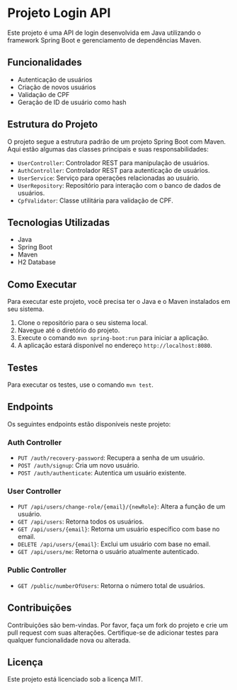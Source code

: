 <!DOCTYPE html>
<html>
<head>
    <title>Projeto Login API</title>
</head>
<body>
<h1>Projeto Login API</h1>
    <p>Este projeto é uma API de login desenvolvida em Java utilizando o framework Spring Boot e gerenciamento de dependências Maven.</p>

<h2>Funcionalidades</h2>
    <ul>
        <li>Autenticação de usuários</li>
        <li>Criação de novos usuários</li>
        <li>Validação de CPF</li>
        <li>Geração de ID de usuário como hash</li>
    </ul>

<h2>Estrutura do Projeto</h2>
    <p>O projeto segue a estrutura padrão de um projeto Spring Boot com Maven. Aqui estão algumas das classes principais e suas responsabilidades:</p>
    <ul>
        <li><code>UserController</code>: Controlador REST para manipulação de usuários.</li>
        <li><code>AuthController</code>: Controlador REST para autenticação de usuários.</li>
        <li><code>UserService</code>: Serviço para operações relacionadas ao usuário.</li>
        <li><code>UserRepository</code>: Repositório para interação com o banco de dados de usuários.</li>
        <li><code>CpfValidator</code>: Classe utilitária para validação de CPF.</li>
    </ul>

<h2>Tecnologias Utilizadas</h2>
    <ul>
        <li>Java</li>
        <li>Spring Boot</li>
        <li>Maven</li>
        <li>H2 Database</li>
    </ul>

<h2>Como Executar</h2>
    <p>Para executar este projeto, você precisa ter o Java e o Maven instalados em seu sistema.</p>
    <ol>
        <li>Clone o repositório para o seu sistema local.</li>
        <li>Navegue até o diretório do projeto.</li>
        <li>Execute o comando <code>mvn spring-boot:run</code> para iniciar a aplicação.</li>
        <li>A aplicação estará disponível no endereço <code>http://localhost:8080</code>.</li>
    </ol>

<h2>Testes</h2>
    <p>Para executar os testes, use o comando <code>mvn test</code>.</p>

<h2>Endpoints</h2>
    <p>Os seguintes endpoints estão disponíveis neste projeto:</p>

<h3>Auth Controller</h3>
    <ul>
      <li><code>PUT /auth/recovery-password</code>: Recupera a senha de um usuário.</li>
      <li><code>POST /auth/signup</code>: Cria um novo usuário.</li>
      <li><code>POST /auth/authenticate</code>: Autentica um usuário existente.</li>
    </ul>

<h3>User Controller</h3>
    <ul>
      <li><code>PUT /api/users/change-role/{email}/{newRole}</code>: Altera a função de um usuário.</li>
      <li><code>GET /api/users</code>: Retorna todos os usuários.</li>
      <li><code>GET /api/users/{email}</code>: Retorna um usuário específico com base no email.</li>
      <li><code>DELETE /api/users/{email}</code>: Exclui um usuário com base no email.</li>
      <li><code>GET /api/users/me</code>: Retorna o usuário atualmente autenticado.</li>
    </ul>

<h3>Public Controller</h3>
    <ul>
      <li><code>GET /public/numberOfUsers</code>: Retorna o número total de usuários.</li>
    </ul>

<h2>Contribuições</h2>
    <p>Contribuições são bem-vindas. Por favor, faça um fork do projeto e crie um pull request com suas alterações. Certifique-se de adicionar testes para qualquer funcionalidade nova ou alterada.</p>

<h2>Licença</h2>
    <p>Este projeto está licenciado sob a licença MIT.</p>
</body>
</html>
